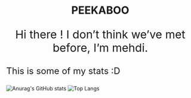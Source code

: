 
<h1 align="center"> PEEKABOO  </h1>
  <p align ="center" style="font-size:30px"> Hi there ! I don’t think we’ve met before, I’m mehdi. </p>
  
<p style="font-size:24px"> This is some of my stats :D </p>

![Anurag's GitHub stats](https://github-readme-stats.vercel.app/api?username=Somranii) ![Top Langs](https://github-readme-stats.vercel.app/api/top-langs/?username=Somranii&langs_count=5&&layout=compact)

